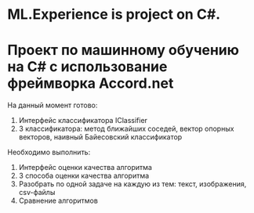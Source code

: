 # ML.Experience is project on C#.
# Проект по машинному обучению на С# с использование фреймворка Accord.net
На данный момент готово:
  1. Интерфейс классификатора IClassifier
  2. 3 классификатора: метод ближайших соседей, вектор опорных векторов, наивный Байесовский классификатор
  
Необходимо выполнить:
  1. Интерфейс оценки качества алгоритма
  2. 3 способа оценки качества алгоритма
  3. Разобрать по одной задаче на каждую из тем: текст, изображения, csv-файлы
  4. Сравнение алгоритмов
